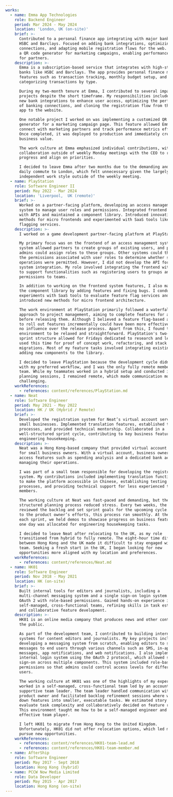 ```yaml
---
works:
  - name: Emma App Technologies
    role: Backend Engineer
    period: Mar 2024 - May 2024
    location: 'London, UK (on-site)'
    brief: >-
      Contributed to a personal finance app integrating with major banks like
      HSBC and Barclays. Focused on adding bank integrations, optimizing banking
      connections, and adapting mobile registration flows for the web. Delivered
      a QR code generator for marketing campaigns, enabling performance tracking
      for partners.
    description: >-
      Emma is a subscription-based service that integrates with high-street
      banks like HSBC and Barclays. The app provides personal finance management
      features such as transaction tracking, monthly budget setup, and
      categorizing transactions by type.

      During my two-month tenure at Emma, I contributed to several impactful
      projects despite the short timeframe. My responsibilities included adding
      new bank integrations to enhance user access, optimizing the performance
      of banking connections, and cloning the registration flow from the mobile
      app to the website.

      One notable project I worked on was implementing a customized QR code
      generator for a marketing campaign page. This feature allowed Emma to
      connect with marketing partners and track performance metrics effectively.
      Once completed, it was deployed to production and immediately created
      business value.

      The work culture at Emma emphasized individual contributions, with minimal
      collaboration outside of weekly Monday meetings with the CEO to review
      progress and align on priorities.

      I decided to leave Emma after two months due to the demanding and costly
      daily commute to London, which felt unnecessary given the largely
      independent work style outside of the weekly meeting.
  - name: PlayStation
    role: Software Engineer II
    period: May 2022 - Mar 2024
    location: 'Liverpool,  UK (remote)'
    brief: >-
      Worked on a partner-facing platform, developing an access management
      system to manage user roles and permissions. Integrated frontend systems
      with APIs and maintained a component library. Introduced innovative
      methods for micro frontends and experimented with SaaS tools like feature
      flagging services.
    description: >-
      I worked on a game development partner-facing platform at PlayStation.

      My primary focus was on the frontend of an access management system. This
      system allowed partners to create groups of existing users, and partner
      admins could assign roles to these groups. Other systems could then use
      the permissions associated with user roles to determine whether specific
      operations were permitted. However, I did not develop the API for external
      system integration. My role involved integrating the frontend with the API
      to support functionalities such as registering users to groups and adding
      permissions to teams.

      In addition to working on the frontend system features, I also maintained
      the component library by adding features and fixing bugs. I conducted
      experiments with SaaS tools to evaluate feature flag services and
      introduced new methods for micro frontend architecture.

      The work environment at PlayStation primarily followed a waterfall
      approach to project management, aiming to complete features for all users
      before releasing them. Although I believed a feature flag-based approach
      to roll out features incrementally could have been more effective, I had
      no influence over the release process. Apart from this, I found the work
      environment to be relaxed and straightforward. PlayStation's two-week
      sprint structure allowed for Fridays dedicated to research and learning. I
      used this time for proof of concept work, refactoring, and stack
      migrations. Most of my feature tasks involved integrating existing APIs or
      adding new components to the library.

      I decided to leave PlayStation because the development cycle didn't align
      with my preferred workflow, and I was the only fully remote member of the
      team. While my teammates worked in a hybrid setup and conducted in-person
      planning sessions, I remained remote, which made communication more
      challenging.
    workReferences:
      - references: content/references/PlayStation.md
  - name: Neat
    role: Software Engineer
    period: May 2021 - May 2022
    location: HK / UK (Hybrid / Remote)
    brief: >-
      Developed the registration system for Neat’s virtual account service for
      small businesses. Implemented translation features, established testing
      processes, and provided technical mentorship. Collaborated in a
      well-structured sprint cycle, contributing to key business features and
      engineering housekeeping.
    description: >-
      Neat was a Hong Kong-based company that provided virtual account services
      for small business owners. With a virtual account, business owners could
      access features such as spending analysis and a dedicated bank account for
      managing their operations.

      I was part of a small team responsible for developing the registration
      system. My contributions included implementing translation functionality
      to make the platform accessible in Chinese, establishing testing
      processes, and providing technical support for less experienced team
      members.

      The working culture at Neat was fast-paced and demanding, but the
      structured planning process reduced stress. Every two weeks, the team
      reviewed the backlog and set sprint goals for the upcoming cycle. Thanks
      to the product owner’s efforts, this process ran smoothly. At the end of
      each sprint, we held demos to showcase progress on business features, and
      one day was allocated for engineering housekeeping tasks.

      I decided to leave Neat after relocating to the UK, as my role
      transitioned from hybrid to fully remote. The eight-hour time difference
      between Hong Kong and the UK made it difficult to stay engaged with the
      team. Seeking a fresh start in the UK, I began looking for new
      opportunities more aligned with my location and preferences.
    workReferences:
      - references: content/references/Neat.md
  - name: HK01
    role: Software Engineer
    period: Nov 2018 - May 2021
    location: HK (on-site)
    brief: >-
      Built internal tools for editors and journalists, including a
      multi-channel messaging system and a single sign-on login system using
      OAuth 2 with role-based permissions. Gained hands-on experience in
      self-managed, cross-functional teams, refining skills in task estimation
      and collaborative feature development.
    description: >-
      HK01 is an online media company that produces news and other content for
      the public.

      As part of the development team, I contributed to building internal
      systems for content editors and journalists. My key projects included
      developing a messaging system from scratch, enabling editors to send
      messages to end users through various channels such as SMS, in-app
      messages, app notifications, and web notifications. I also implemented an
      internal login system using the OAuth 2 protocol, which allowed single
      sign-on across multiple components. This system included role-based
      permissions so that admins could control access levels for different
      users.

      The working culture at HK01 was one of the highlights of my experience. I
      worked in a self-managed, cross-functional team led by an accountable and
      supportive team leader. The team leader handled communication with the
      product owner and facilitated backlog refinement sessions where we broke
      down features into smaller, executable tasks. We estimated story points to
      evaluate task complexity and collaboratively decided on feature rollouts.
      This environment taught me how to be a self-managed engineer and an
      effective team player.

      I left HK01 to migrate from Hong Kong to the United Kingdom.
      Unfortunately, HK01 did not offer relocation options, which led me to
      pursue new opportunities.
    workReferences:
      - references: content/references/HK01-team-lead.md
      - references: content/references/HK01-team-member.md
  - name: AfterShip
    role: Software Engineer
    period: May 2017 - Sept 2018
    location: Hong Kong (hybrid)
  - name: PCCW Now Media Limited
    role: Data Developer
    period: May 2015 - Apr 2017
    location: Hong Kong (on-site)
---
```


